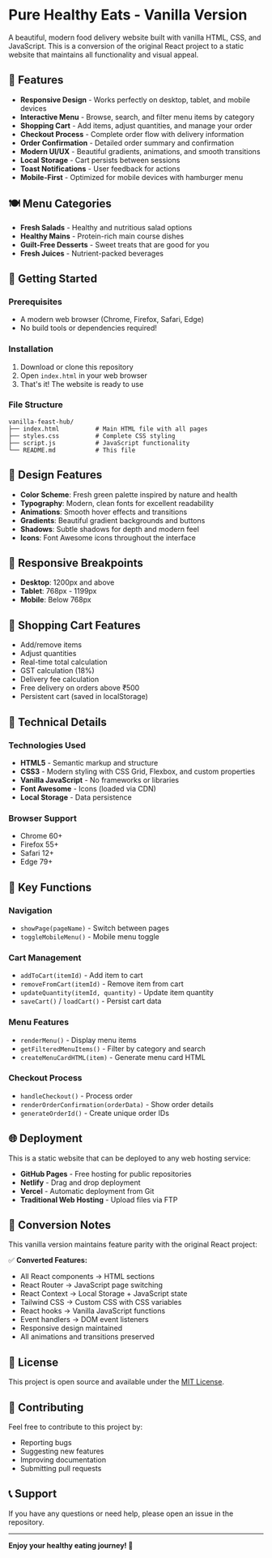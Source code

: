 # Pure Healthy Eats - Vanilla Version

A beautiful, modern food delivery website built with vanilla HTML, CSS, and JavaScript. This is a conversion of the original React project to a static website that maintains all functionality and visual appeal.

## 🌟 Features

- **Responsive Design** - Works perfectly on desktop, tablet, and mobile devices
- **Interactive Menu** - Browse, search, and filter menu items by category
- **Shopping Cart** - Add items, adjust quantities, and manage your order
- **Checkout Process** - Complete order flow with delivery information
- **Order Confirmation** - Detailed order summary and confirmation
- **Modern UI/UX** - Beautiful gradients, animations, and smooth transitions
- **Local Storage** - Cart persists between sessions
- **Toast Notifications** - User feedback for actions
- **Mobile-First** - Optimized for mobile devices with hamburger menu

## 🍽️ Menu Categories

- **Fresh Salads** - Healthy and nutritious salad options
- **Healthy Mains** - Protein-rich main course dishes
- **Guilt-Free Desserts** - Sweet treats that are good for you
- **Fresh Juices** - Nutrient-packed beverages

## 🚀 Getting Started

### Prerequisites
- A modern web browser (Chrome, Firefox, Safari, Edge)
- No build tools or dependencies required!

### Installation
1. Download or clone this repository
2. Open `index.html` in your web browser
3. That's it! The website is ready to use

### File Structure
```
vanilla-feast-hub/
├── index.html          # Main HTML file with all pages
├── styles.css          # Complete CSS styling
├── script.js           # JavaScript functionality
└── README.md           # This file
```

## 🎨 Design Features

- **Color Scheme**: Fresh green palette inspired by nature and health
- **Typography**: Modern, clean fonts for excellent readability
- **Animations**: Smooth hover effects and transitions
- **Gradients**: Beautiful gradient backgrounds and buttons
- **Shadows**: Subtle shadows for depth and modern feel
- **Icons**: Font Awesome icons throughout the interface

## 📱 Responsive Breakpoints

- **Desktop**: 1200px and above
- **Tablet**: 768px - 1199px
- **Mobile**: Below 768px

## 🛒 Shopping Cart Features

- Add/remove items
- Adjust quantities
- Real-time total calculation
- GST calculation (18%)
- Delivery fee calculation
- Free delivery on orders above ₹500
- Persistent cart (saved in localStorage)

## 🔧 Technical Details

### Technologies Used
- **HTML5** - Semantic markup and structure
- **CSS3** - Modern styling with CSS Grid, Flexbox, and custom properties
- **Vanilla JavaScript** - No frameworks or libraries
- **Font Awesome** - Icons (loaded via CDN)
- **Local Storage** - Data persistence

### Browser Support
- Chrome 60+
- Firefox 55+
- Safari 12+
- Edge 79+

## 🎯 Key Functions

### Navigation
- `showPage(pageName)` - Switch between pages
- `toggleMobileMenu()` - Mobile menu toggle

### Cart Management
- `addToCart(itemId)` - Add item to cart
- `removeFromCart(itemId)` - Remove item from cart
- `updateQuantity(itemId, quantity)` - Update item quantity
- `saveCart()` / `loadCart()` - Persist cart data

### Menu Features
- `renderMenu()` - Display menu items
- `getFilteredMenuItems()` - Filter by category and search
- `createMenuCardHTML(item)` - Generate menu card HTML

### Checkout Process
- `handleCheckout()` - Process order
- `renderOrderConfirmation(orderData)` - Show order details
- `generateOrderId()` - Create unique order IDs

## 🌐 Deployment

This is a static website that can be deployed to any web hosting service:

- **GitHub Pages** - Free hosting for public repositories
- **Netlify** - Drag and drop deployment
- **Vercel** - Automatic deployment from Git
- **Traditional Web Hosting** - Upload files via FTP

## 🔄 Conversion Notes

This vanilla version maintains feature parity with the original React project:

✅ **Converted Features:**
- All React components → HTML sections
- React Router → JavaScript page switching
- React Context → Local Storage + JavaScript state
- Tailwind CSS → Custom CSS with CSS variables
- React hooks → Vanilla JavaScript functions
- Event handlers → DOM event listeners
- Responsive design maintained
- All animations and transitions preserved

## 📝 License

This project is open source and available under the [MIT License](LICENSE).

## 🤝 Contributing

Feel free to contribute to this project by:
- Reporting bugs
- Suggesting new features
- Improving documentation
- Submitting pull requests

## 📞 Support

If you have any questions or need help, please open an issue in the repository.

---

**Enjoy your healthy eating journey! 🌱**
